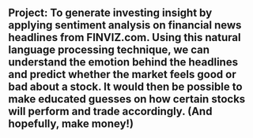 Project: To generate investing insight by applying sentiment analysis on financial news headlines from FINVIZ.com. 
Using this natural language processing technique, we can understand the emotion behind the headlines and predict whether the market feels good or bad about a stock. 
It would then be possible to make educated guesses on how certain stocks will perform and trade accordingly. (And hopefully, make money!)
---
